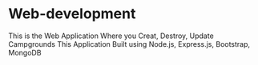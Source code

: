 # Web-development

This is the Web Application 
Where you Creat, Destroy, Update Campgrounds
This Application Built using Node.js, Express.js, Bootstrap, MongoDB
